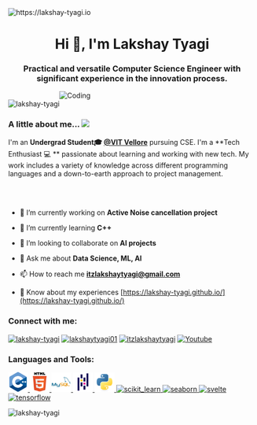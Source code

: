 <img src="https://webartdevelopers.com/blog/wp-content/uploads/2022/07/music-icon-animated.gif" width="100%" height="200" alt="https://lakshay-tyagi.io"/>

<h1 align="center">Hi 👋, I'm Lakshay Tyagi</h1>
<h3 align="center">Practical and versatile Computer Science Engineer with significant experience in the innovation process.</h3>
<img align="right" alt="Coding" width="400" src="https://media.giphy.com/media/v1.Y2lkPTc5MGI3NjExNmM2MWZiOGQ5MmJjNWYyM2JiYzcxMmY0MmZiNzhhMzk4YjhhNDM4OCZjdD1n/xUA7bdpLxQhsSQdyog/giphy.gif">
<p align="left"> <img src="https://komarev.com/ghpvc/?username=lakshay-tyagi&label=Profile%20views&color=0e75b6&style=flat" alt="lakshay-tyagi" /> </p>

### A little about me...  <img src="https://media.giphy.com/media/VgCDAzcKvsR6OM0uWg/giphy.gif" width="50"> 
I'm an **Undergrad Student🎓 [@VIT Vellore](https://www.vit.ac.in)** pursuing CSE. I'm a **Tech Enthusiast 💻 ** passionate about learning and working with new tech. My work includes a variety of knowledge across different programming languages and a down-to-earth approach to project management. <br/><br/>

<p align="left"> <a href="https://twitter.com/" target="blank"><img src="https://img.shields.io/twitter/follow/?logo=twitter&style=for-the-badge" alt="" /></a> </p>

- 🔭 I’m currently working on **Active Noise cancellation project**

- 🌱 I’m currently learning **C++**

- 👯 I’m looking to collaborate on **AI projects**

- 💬 Ask me about **Data Science, ML, AI**

- 📫 How to reach me **itzlakshaytyagi@gmail.com**

- 📄 Know about my experiences [https://lakshay-tyagi.github.io/](https://lakshay-tyagi.github.io/)

<h3 align="left">Connect with me:</h3>
<p align="left">
<a href="https://linkedin.com/in/lakshay-tyagi" target="blank"><img align="center" src="https://raw.githubusercontent.com/rahuldkjain/github-profile-readme-generator/master/src/images/icons/Social/linked-in-alt.svg" alt="lakshay-tyagi" height="30" width="40" /></a>
<a href="https://kaggle.com/lakshaytyagi01" target="blank"><img align="center" src="https://raw.githubusercontent.com/rahuldkjain/github-profile-readme-generator/master/src/images/icons/Social/kaggle.svg" alt="lakshaytyagi01" height="30" width="40" /></a>
<a href="https://www.hackerrank.com/itzlakshaytyagi" target="blank"><img align="center" src="https://raw.githubusercontent.com/rahuldkjain/github-profile-readme-generator/master/src/images/icons/Social/hackerrank.svg" alt="itzlakshaytyagi" height="30" width="40" /></a>
<a href="https://www.youtube.com/channel/ucdwysdsjduxgskx7b9fc4aq" target="blank"><img align="center" src="https://raw.githubusercontent.com/rahuldkjain/github-profile-readme-generator/master/src/images/icons/Social/youtube.svg" alt="Youtube" height="30" width="40" /></a>
</p>

<h3 align="left">Languages and Tools:</h3>
<p align="left"> <a href="https://www.w3schools.com/cpp/" target="_blank" rel="noreferrer"> <img src="https://raw.githubusercontent.com/devicons/devicon/master/icons/cplusplus/cplusplus-original.svg" alt="cplusplus" width="40" height="40"/> </a> <a href="https://www.w3.org/html/" target="_blank" rel="noreferrer"> <img src="https://raw.githubusercontent.com/devicons/devicon/master/icons/html5/html5-original-wordmark.svg" alt="html5" width="40" height="40"/> </a> <a href="https://www.mysql.com/" target="_blank" rel="noreferrer"> <img src="https://raw.githubusercontent.com/devicons/devicon/master/icons/mysql/mysql-original-wordmark.svg" alt="mysql" width="40" height="40"/> </a> <a href="https://pandas.pydata.org/" target="_blank" rel="noreferrer"> <img src="https://raw.githubusercontent.com/devicons/devicon/2ae2a900d2f041da66e950e4d48052658d850630/icons/pandas/pandas-original.svg" alt="pandas" width="40" height="40"/> </a> <a href="https://www.python.org" target="_blank" rel="noreferrer"> <img src="https://raw.githubusercontent.com/devicons/devicon/master/icons/python/python-original.svg" alt="python" width="40" height="40"/> </a> <a href="https://scikit-learn.org/" target="_blank" rel="noreferrer"> <img src="https://upload.wikimedia.org/wikipedia/commons/0/05/Scikit_learn_logo_small.svg" alt="scikit_learn" width="40" height="40"/> </a> <a href="https://seaborn.pydata.org/" target="_blank" rel="noreferrer"> <img src="https://seaborn.pydata.org/_images/logo-mark-lightbg.svg" alt="seaborn" width="40" height="40"/> </a> <a href="https://svelte.dev" target="_blank" rel="noreferrer"> <img src="https://upload.wikimedia.org/wikipedia/commons/1/1b/Svelte_Logo.svg" alt="svelte" width="40" height="40"/> </a> <a href="https://www.tensorflow.org" target="_blank" rel="noreferrer"> <img src="https://www.vectorlogo.zone/logos/tensorflow/tensorflow-icon.svg" alt="tensorflow" width="40" height="40"/> </a> </p>

<p><img align="left" src="https://github-readme-stats.vercel.app/api/top-langs?username=lakshay-tyagi&show_icons=true&locale=en&layout=compact" alt="lakshay-tyagi" /></p>


